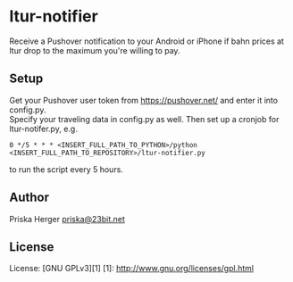 ltur-notifier
================

Receive a Pushover notification to your Android or iPhone 
if bahn prices at ltur drop to the maximum you're willing to pay.

Setup
-------

Get your Pushover user token from https://pushover.net/ and enter it into config.py.  
Specify your traveling data in config.py as well. Then set up a cronjob for ltur-notifer.py, e.g. 
    
    0 */5 * * * <INSERT_FULL_PATH_TO_PYTHON>/python <INSERT_FULL_PATH_TO_REPOSITORY>/ltur-notifier.py

to run the script every 5 hours.

Author
-------
Priska Herger <priska@23bit.net>  

License
-------
License: [GNU GPLv3][1]
[1]: http://www.gnu.org/licenses/gpl.html
